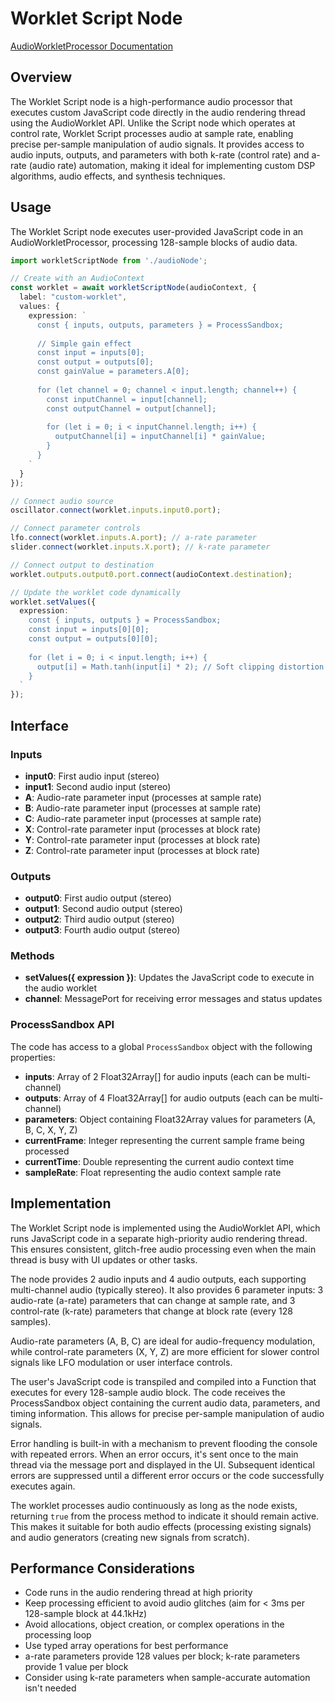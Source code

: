 # Worklet Script Node

[AudioWorkletProcessor Documentation](https://developer.mozilla.org/en-US/docs/Web/API/AudioWorkletProcessor)

## Overview

The Worklet Script node is a high-performance audio processor that executes custom JavaScript code directly in the audio rendering thread using the AudioWorklet API. Unlike the Script node which operates at control rate, Worklet Script processes audio at sample rate, enabling precise per-sample manipulation of audio signals. It provides access to audio inputs, outputs, and parameters with both k-rate (control rate) and a-rate (audio rate) automation, making it ideal for implementing custom DSP algorithms, audio effects, and synthesis techniques.

## Usage

The Worklet Script node executes user-provided JavaScript code in an AudioWorkletProcessor, processing 128-sample blocks of audio data.

```typescript
import workletScriptNode from './audioNode';

// Create with an AudioContext
const worklet = await workletScriptNode(audioContext, {
  label: "custom-worklet",
  values: {
    expression: `
      const { inputs, outputs, parameters } = ProcessSandbox;
      
      // Simple gain effect
      const input = inputs[0];
      const output = outputs[0];
      const gainValue = parameters.A[0];
      
      for (let channel = 0; channel < input.length; channel++) {
        const inputChannel = input[channel];
        const outputChannel = output[channel];
        
        for (let i = 0; i < inputChannel.length; i++) {
          outputChannel[i] = inputChannel[i] * gainValue;
        }
      }
    `
  }
});

// Connect audio source
oscillator.connect(worklet.inputs.input0.port);

// Connect parameter controls
lfo.connect(worklet.inputs.A.port); // a-rate parameter
slider.connect(worklet.inputs.X.port); // k-rate parameter

// Connect output to destination
worklet.outputs.output0.port.connect(audioContext.destination);

// Update the worklet code dynamically
worklet.setValues({
  expression: `
    const { inputs, outputs } = ProcessSandbox;
    const input = inputs[0][0];
    const output = outputs[0][0];
    
    for (let i = 0; i < input.length; i++) {
      output[i] = Math.tanh(input[i] * 2); // Soft clipping distortion
    }
  `
});
```

## Interface

### Inputs

- **input0**: First audio input (stereo)
- **input1**: Second audio input (stereo)
- **A**: Audio-rate parameter input (processes at sample rate)
- **B**: Audio-rate parameter input (processes at sample rate)
- **C**: Audio-rate parameter input (processes at sample rate)
- **X**: Control-rate parameter input (processes at block rate)
- **Y**: Control-rate parameter input (processes at block rate)
- **Z**: Control-rate parameter input (processes at block rate)

### Outputs

- **output0**: First audio output (stereo)
- **output1**: Second audio output (stereo)
- **output2**: Third audio output (stereo)
- **output3**: Fourth audio output (stereo)

### Methods

- **setValues({ expression })**: Updates the JavaScript code to execute in the audio worklet
- **channel**: MessagePort for receiving error messages and status updates

### ProcessSandbox API

The code has access to a global `ProcessSandbox` object with the following properties:

- **inputs**: Array of 2 Float32Array[] for audio inputs (each can be multi-channel)
- **outputs**: Array of 4 Float32Array[] for audio outputs (each can be multi-channel)
- **parameters**: Object containing Float32Array values for parameters (A, B, C, X, Y, Z)
- **currentFrame**: Integer representing the current sample frame being processed
- **currentTime**: Double representing the current audio context time
- **sampleRate**: Float representing the audio context sample rate

## Implementation

The Worklet Script node is implemented using the AudioWorklet API, which runs JavaScript code in a separate high-priority audio rendering thread. This ensures consistent, glitch-free audio processing even when the main thread is busy with UI updates or other tasks.

The node provides 2 audio inputs and 4 audio outputs, each supporting multi-channel audio (typically stereo). It also provides 6 parameter inputs: 3 audio-rate (a-rate) parameters that can change at sample rate, and 3 control-rate (k-rate) parameters that change at block rate (every 128 samples).

Audio-rate parameters (A, B, C) are ideal for audio-frequency modulation, while control-rate parameters (X, Y, Z) are more efficient for slower control signals like LFO modulation or user interface controls.

The user's JavaScript code is transpiled and compiled into a Function that executes for every 128-sample audio block. The code receives the ProcessSandbox object containing the current audio data, parameters, and timing information. This allows for precise per-sample manipulation of audio signals.

Error handling is built-in with a mechanism to prevent flooding the console with repeated errors. When an error occurs, it's sent once to the main thread via the message port and displayed in the UI. Subsequent identical errors are suppressed until a different error occurs or the code successfully executes again.

The worklet processes audio continuously as long as the node exists, returning `true` from the process method to indicate it should remain active. This makes it suitable for both audio effects (processing existing signals) and audio generators (creating new signals from scratch).

## Performance Considerations

- Code runs in the audio rendering thread at high priority
- Keep processing efficient to avoid audio glitches (aim for < 3ms per 128-sample block at 44.1kHz)
- Avoid allocations, object creation, or complex operations in the processing loop
- Use typed array operations for best performance
- a-rate parameters provide 128 values per block; k-rate parameters provide 1 value per block
- Consider using k-rate parameters when sample-accurate automation isn't needed
